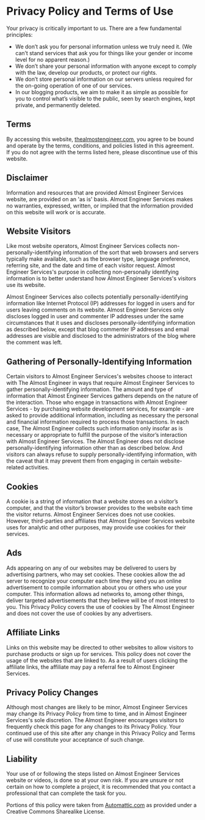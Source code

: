 # Privacy Policy and Terms of Use

Your privacy is critically important to us. There are a few fundamental principles:

* We don’t ask you for personal information unless we truly need it. (We can’t stand 
services that ask you for things like your gender or income level for no apparent reason.)
* We don’t share your personal information with anyone except to comply with the 
law, develop our products, or protect our rights.
* We don’t store personal information on our servers unless required for the 
on-going operation of one of our services.
* In our blogging products, we aim to make it as simple as possible for you to 
control what’s visible to the public, seen by search engines, kept private, and permanently deleted.

## Terms

By accessing this website, [thealmostengineer.com](/), 
you agree to be bound and operate by the terms, conditions, and policies listed in this 
agreement. If you do not agree with the terms listed here, please discontinue use of this website.

## Disclaimer

Information and resources that are provided Almost Engineer Services website, are provided 
on an 'as is' basis. Almost Engineer Services makes no warranties, expressed, written, or 
implied that the information provided on this website will work or is accurate.

## Website Visitors

Like most website operators, Almost Engineer Services collects non-personally-identifying 
information of the sort that web browsers and servers typically make available, such 
as the browser type, language preference, referring site, and the date and time of 
each visitor request. Almost Engineer Services's purpose in collecting non-personally 
identifying information is to better understand how Almost Engineer Services's visitors 
use its website.

Almost Engineer Services also collects potentially personally-identifying information like 
Internet Protocol (IP) addresses for logged in users and for users leaving comments on
its website. Almost Engineer Services only discloses logged in user and commenter IP addresses
under the same circumstances that it uses and discloses personally-identifying 
information as described below, except that blog commenter IP addresses and email addresses
are visible and disclosed to the administrators of the blog where the comment was left.

## Gathering of Personally-Identifying Information

Certain visitors to Almost Engineer Services's websites choose to interact with The 
Almost Engineer in ways that require Almost Engineer Services to gather personally-identifying 
information. The amount and type of information that Almost Engineer Services gathers 
depends on the nature of the interaction. Those who engage in transactions with 
Almost Engineer Services - by purchasing website development services, for example - are 
asked to provide additional information, including as necessary the personal and 
financial information required to process those transactions. In each case, The 
Almost Engineer collects such information only insofar as is necessary or appropriate
to fulfill the purpose of the visitor’s interaction with Almost Engineer Services. The Almost
Engineer does not disclose personally-identifying information other than as described
below. And visitors can always refuse to supply personally-identifying information, with
the caveat that it may prevent them from engaging in certain website-related activities.

## Cookies

A cookie is a string of information that a website stores on a visitor’s computer,
and that the visitor’s browser provides to the website each time the visitor returns. 
Almost Engineer Services does not use cookies. However, third-parties and affiliates that 
Almost Engineer Services website uses for analytic and other purposes, may provide use 
cookies for their services.

## Ads

Ads appearing on any of our websites may be delivered to users by advertising 
partners, who may set cookies. These cookies allow the ad server to recognize your 
computer each time they send you an online advertisement to compile information 
about you or others who use your computer. This information allows ad networks to, 
among other things, deliver targeted advertisements that they believe will be of 
most interest to you. This Privacy Policy covers the use of cookies by The Almost 
Engineer and does not cover the use of cookies by any advertisers.

## Affiliate Links

Links on this website may be directed to other websites to allow visitors to 
purchase products or sign up for services. This policy does not cover the usage
of the websites that are linked to. As a result of users clicking the affiliate links, 
the affiliate may pay a referral fee to Almost Engineer Services.

## Privacy Policy Changes

Although most changes are likely to be minor, Almost Engineer Services may change its 
Privacy Policy from time to time, and in Almost Engineer Services's sole discretion. The
Almost Engineer encourages visitors to frequently check this page for any changes 
to its Privacy Policy. Your continued use of this site after any change in this 
Privacy Policy and Terms of use will constitute your acceptance of such change.

## Liability

Your use of or following the steps listed on Almost Engineer Services website or videos, 
is done so at your own risk. If you are unsure or not certain on how to complete a 
project, it is recommended that you contact a professional that can complete the task for you.

Portions of this policy were taken from 
<a target="_blank" href="http://www.Automattic.com">Automattic.com</a> as provided 
under a Creative Commons Sharealike License.